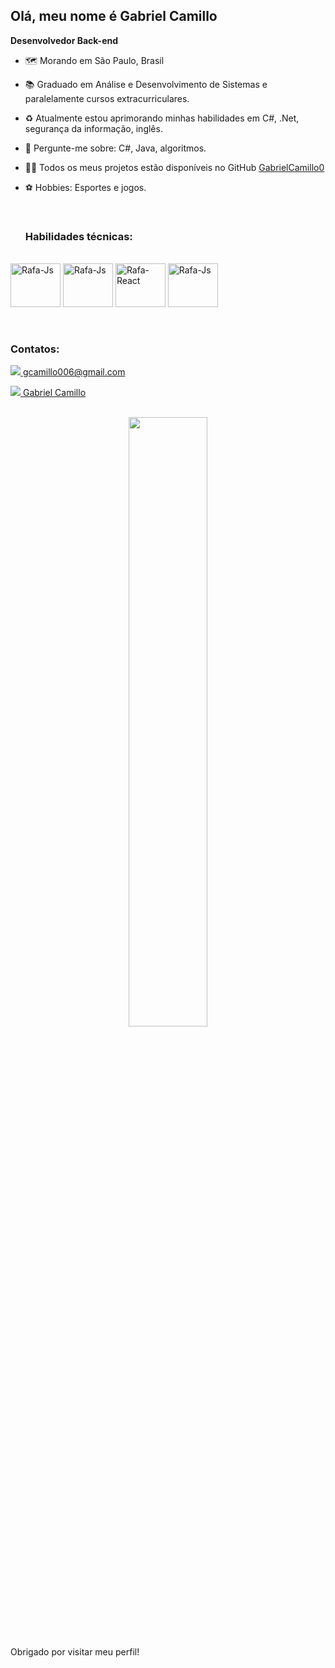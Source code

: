 <h2> Olá, meu nome é Gabriel Camillo</h2>
  
  **Desenvolvedor Back-end**
  
- 🗺 Morando em São Paulo, Brasil
- 📚 Graduado em Análise e Desenvolvimento de Sistemas e paralelamente cursos extracurriculares.
- ♻ Atualmente estou aprimorando minhas habilidades em C#, .Net, segurança da informação, inglês.
- 💬 Pergunte-me sobre: C#, Java, algoritmos.
- 👩‍💻 Todos os meus projetos estão disponíveis no GitHub <a href="https://github.com/GabrielCamillo0?tab=repositories&q=&type=public&language=&sort=" target="_blank" > GabrielCamillo0 </a>
- ⚽ Hobbies: Esportes e jogos.
  
  <br>
  <h3>Habilidades técnicas: </h3>
 <div style="display: inline_block"><br>
   
  <img align="center" alt="Rafa-Js" height="70" width="80" src="https://cdn.jsdelivr.net/gh/devicons/devicon@latest/icons/csharp/csharp-line.svg">
  <img align="center" alt="Rafa-Js" height="70" width="80" src="https://cdn.jsdelivr.net/gh/devicons/devicon@latest/icons/dotnetcore/dotnetcore-original.svg" >
  <img align="center" alt="Rafa-React" height="70" width="80"src="https://cdn.jsdelivr.net/gh/devicons/devicon@latest/icons/mysql/mysql-plain-wordmark.svg" >
  <img align="center" alt="Rafa-Js" height="70" width="80" src="https://cdn.jsdelivr.net/gh/devicons/devicon@latest/icons/java/java-plain-wordmark.svg" >
 
</div>
  <br>
  <br>
  <h3> Contatos: </h3>
  
  <a href="mailto:gcamillo006@gmail.com"> <img src="https://img.shields.io/badge/Gmail-D14836?style=for-the-badge&logo=gmail&logoColor=white"/> </a> 
   [gcamillo006@gmail.com](mailto:gcamillo006@gmail.com)

  <a href="https://www.linkedin.com/in/gabriel-camillo-65266b23a/" target="_blank"> <img src="https://img.shields.io/badge/LinkedIn-0077B5?style=for-the-badge&logo=linkedin&logoColor=white"/> </a> 
   [Gabriel Camillo](https://www.linkedin.com/in/gabriel-camillo-65266b23a/)

  <br>
  <div align="center">
    
  <img width="50%" src="https://github-readme-stats.vercel.app/api/top-langs/?username=GabrielCamillo0&layout=compact&show_icons=true&theme=blue"/>
  
 
  
  </div>

  <br>
Obrigado por visitar meu perfil! 
